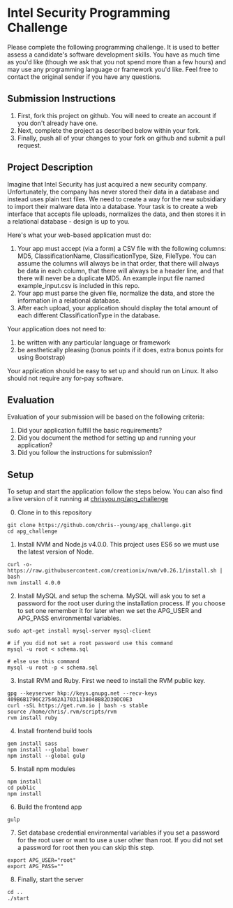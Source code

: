 # Intel Security Programming Challenge
Please complete the following programming challenge.  It is used to better assess a candidate's software development skills.   You have as much time as you'd like (though we ask that you not spend more than a few hours) and may use any programming language or framework you'd like.  Feel free to contact the original sender if you have any questions.

## Submission Instructions
1. First, fork this project on github.  You will need to create an account if you don't already have one.
1. Next, complete the project as described below within your fork.
1. Finally, push all of your changes to your fork on github and submit a pull request.

## Project Description
Imagine that Intel Security has just acquired a new security company.  Unfortunately, the company has never stored their data in a database and instead uses plain text files.  We need to create a way for the new subsidiary to import their malware data into a database.  Your task is to create a web interface that accepts file uploads, normalizes the data, and then stores it in a relational database - design is up to you.

Here's what your web-based application must do:

1. Your app must accept (via a form) a CSV file with the following columns: MD5, ClassificationName, ClassificationType, Size, FileType.  You can assume the columns will always be in that order, that there will always be data in each column, that there will always be a header line, and that there will never be a duplicate MD5.  An example input file named example_input.csv is included in this repo.
1. Your app must parse the given file, normalize the data, and store the information in a relational database.
1. After each upload, your application should display the total amount of each different ClassificationType in the database.

Your application does not need to:

1. be written with any particular language or framework
1. be aesthetically pleasing (bonus points if it does, extra bonus points for using Bootstrap)

Your application should be easy to set up and should run on Linux.  It also should not require any for-pay software.

## Evaluation
Evaluation of your submission will be based on the following criteria:

1. Did your application fulfill the basic requirements?
1. Did you document the method for setting up and running your application?
1. Did you follow the instructions for submission?




## Setup

To setup and start the application follow the steps below. You can also find a live version of it running at [chrisyou.ng/apg_challenge](http://www.chrisyou.ng/apg_challenge)

0. Clone in to this repository

```
git clone https://github.com/chris--young/apg_challenge.git
cd apg_challenge
```

1. Install NVM and Node.js v4.0.0. This project uses ES6 so we must use the latest version of Node.

```
curl -o- https://raw.githubusercontent.com/creationix/nvm/v0.26.1/install.sh | bash
nvm install 4.0.0
```

2. Install MySQL and setup the schema. MySQL will ask you to set a password for the root user during the installation process. If you choose to set one remember it for later when we set the APG_USER and APG_PASS environmental variables.

```
sudo apt-get install mysql-server mysql-client

# if you did not set a root password use this command
mysql -u root < schema.sql

# else use this command
mysql -u root -p < schema.sql
```

3. Install RVM and Ruby. First we need to install the RVM public key.

```
gpg --keyserver hkp://keys.gnupg.net --recv-keys 409B6B1796C275462A1703113804BB82D39DC0E3
curl -sSL https://get.rvm.io | bash -s stable
source /home/chris/.rvm/scripts/rvm
rvm install ruby
```

4. Install frontend build tools

```
gem install sass
npm install --global bower
npm install --global gulp
```

5. Install npm modules

```
npm install
cd public
npm install
```

6. Build the frontend app

```
gulp
```

7. Set database credential environmental variables if you set a password for the root user or want to use a user other than root. If you did not set a password for root then you can skip this step.

```
export APG_USER="root"
export APG_PASS=""
```

8. Finally, start the server

```
cd ..
./start
```
